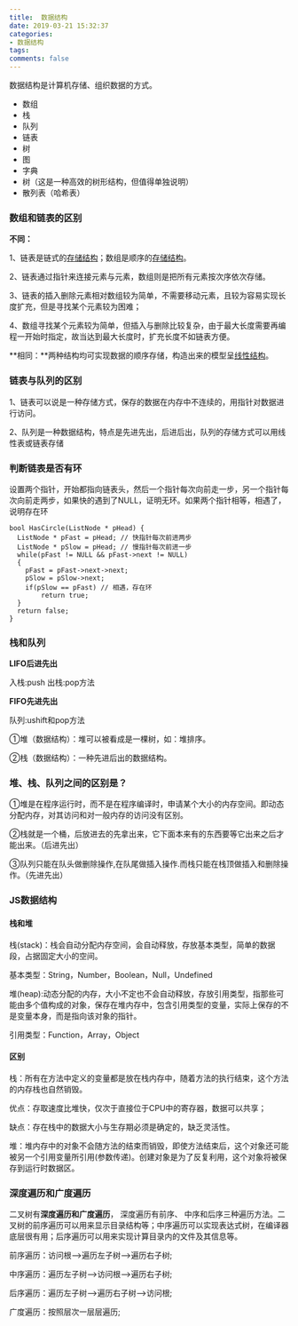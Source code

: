 ```yaml
---
title:  数据结构
date: 2019-03-21 15:32:37
categories:
- 数据结构
tags:
comments: false
---
```


数据结构是计算机存储、组织数据的方式。

- 数组
- 栈
- 队列
- 链表
- 树
- 图
- 字典
- 树（这是一种高效的树形结构，但值得单独说明）
- 散列表（哈希表）



### 数组和链表的区别

**不同：**

1、链表是链式的[存储结构](https://www.baidu.com/s?wd=存储结构&tn=SE_PcZhidaonwhc_ngpagmjz&rsv_dl=gh_pc_zhidao)；数组是顺序的[存储结构](https://www.baidu.com/s?wd=存储结构&tn=SE_PcZhidaonwhc_ngpagmjz&rsv_dl=gh_pc_zhidao)。

2、链表通过指针来连接元素与元素，数组则是把所有元素按次序依次存储。

3、链表的插入删除元素相对数组较为简单，不需要移动元素，且较为容易实现长度扩充，但是寻找某个元素较为困难；

4、数组寻找某个元素较为简单，但插入与删除比较复杂，由于最大长度需要再编程一开始时指定，故当达到最大长度时，扩充长度不如链表方便。

**相同：**两种结构均可实现数据的顺序存储，构造出来的模型呈[线性结构](https://www.baidu.com/s?wd=线性结构&tn=SE_PcZhidaonwhc_ngpagmjz&rsv_dl=gh_pc_zhidao)。



### 链表与队列的区别

1、链表可以说是一种存储方式，保存的数据在内存中不连续的，用指针对数据进行访问。

2、队列是一种数据结构，特点是先进先出，后进后出，队列的存储方式可以用线性表或链表存储



### 判断链表是否有环

设置两个指针，开始都指向链表头，然后一个指针每次向前走一步，另一个指针每次向前走两步，如果快的遇到了NULL，证明无环。如果两个指针相等，相遇了，说明存在环

    bool HasCircle(ListNode * pHead) {     
      ListNode * pFast = pHead; // 快指针每次前进两步     
      ListNode * pSlow = pHead; // 慢指针每次前进一步     
      while(pFast != NULL && pFast->next != NULL)     
      {         
        pFast = pFast->next->next;        
        pSlow = pSlow->next;         
        if(pSlow == pFast) // 相遇，存在环             
            return true;     
      }     
      return false; 
    } 


### 栈和队列

**LIFO后进先出**

入栈:push 出栈:pop方法

**FIFO先进先出**

队列:ushift和pop方法

①堆（数据结构）：堆可以被看成是一棵树，如：堆排序。

②栈（数据结构）：一种先进后出的数据结构。



### 堆、栈、队列之间的区别是？

①堆是在程序运行时，而不是在程序编译时，申请某个大小的内存空间。即动态分配内存，对其访问和对一般内存的访问没有区别。

②栈就是一个桶，后放进去的先拿出来，它下面本来有的东西要等它出来之后才能出来。（后进先出）

③队列只能在队头做删除操作,在队尾做插入操作.而栈只能在栈顶做插入和删除操作。（先进先出）



### JS数据结构

#### 栈和堆

栈(stack)：栈会自动分配内存空间，会自动释放，存放基本类型，简单的数据段，占据固定大小的空间。

基本类型：String，Number，Boolean，Null，Undefined



堆(heap):动态分配的内存，大小不定也不会自动释放，存放引用类型，指那些可能由多个值构成的对象，保存在堆内存中，包含引用类型的变量，实际上保存的不是变量本身，而是指向该对象的指针。

引用类型：Function，Array，Object



#### 区别

栈：所有在方法中定义的变量都是放在栈内存中，随着方法的执行结束，这个方法的内存栈也自然销毁。

优点：存取速度比堆快，仅次于直接位于CPU中的寄存器，数据可以共享；

缺点：存在栈中的数据大小与生存期必须是确定的，缺乏灵活性。



堆：堆内存中的对象不会随方法的结束而销毁，即使方法结束后，这个对象还可能被另一个引用变量所引用(参数传递)。创建对象是为了反复利用，这个对象将被保存到运行时数据区。



### 深度遍历和广度遍历

二叉树有**深度遍历和广度遍历**， 深度遍历有前序、 中序和后序三种遍历方法。二叉树的前序遍历可以用来显示目录结构等；中序遍历可以实现表达式树，在编译器底层很有用；后序遍历可以用来实现计算目录内的文件及其信息等。



前序遍历：访问根–>遍历左子树–>遍历右子树;

中序遍历：遍历左子树–>访问根–>遍历右子树;

后序遍历：遍历左子树–>遍历右子树–>访问根;

广度遍历：按照层次一层层遍历;